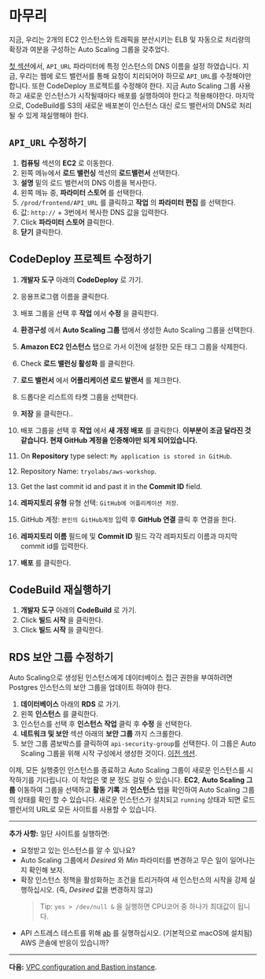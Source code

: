 # 마무리

지금, 우리는 2개의 EC2 인스턴스와 트래픽을 분산시키는 ELB 및 자동으로 처리량의 확장과 여분을 구성하는 Auto Scaling 그룹을 갖추었다.

[첫 섹션](/workshop/s3-web-ec2-api-rds/05-finishing-up.md)에서, `API_URL` 파라미터에 특정 인스턴스의 DNS 이름을 설정 하였습니다. 지금, 우리는 웹에 로드 밸런서를 통해 요청이 치리되어야 하므로 `API_URL`를 수정해야만 합니다.
또한 CodeDeploy 프로젝트를 수정해야 한다. 지금 Auto Scaling 그룹 사용하고 새로운 인스턴스가 시작될때마다 배포를 실행하여야 한다고 적용해야한다. 
마지막으로, CodeBuild를 S3의 새로운 배포본이 인스턴스 대신 로드 밸런서의 DNS로 처리될 수 있게 재실행해야 한다.

## `API_URL` 수정하기
1. **컴퓨팅** 섹션의 **EC2** 로 이동한다.
2. 왼쪽 메뉴에서 **로드 밸런싱** 섹션의 **로드밸런서** 선택한다.  
3. **설명** 밑의 로드 밸런서의 DNS 이름을 복사한다.
4. 왼쪽 메뉴 중, **파라미터 스토어** 를 선택한다.
5. `/prod/frontend/API_URL` 를 클릭하고 **작업** 의 **파라미터 편집** 를 선택한다.
6. 값: `http://` + 3번에서 복사한 DNS 값을 입력한다.
7. Click **파라미터 스토어** 클릭한다.
8. **닫기** 클릭한다.

## CodeDeploy 프로젝트 수정하기
1. **개발자 도구** 아래의 **CodeDeploy** 로 가기.
2. 응용프로그램 이름을 클릭한다.
3. 배포 그룹을 선택 후 **작업** 에서 **수정** 을 클릭한다.
4. **환경구성** 에서 **Auto Scaling 그룹** 탭에서 생성한 Auto Scaling 그룹을 선택한다.
5. **Amazon EC2 인스턴스** 탭으로 가서 이전에 설정한 모든 태그 그룹을 삭제한다.
6. Check **로드 밸런싱 활성화** 를 클릭한다.
7. **로드 밸런서** 에서 **어플리케이션 로드 발랜서** 를 체크한다.
8. 드롭다운 리스트의 타켓 그룹을 선택한다.
9. **저장** 을 클릭한다..
10. 배포 그룹을 선택 후 **작업** 에서 **새 개정 배포** 를 클릭한다.
**이부분이 조금 달라진 것 같습니다. 현재 GitHub 계정을 인증해야만 되게 되어있습니다.**
11. On **Repository** type select: `My application is stored in GitHub`.
12. Repository Name: `tryolabs/aws-workshop`.
13. Get the last commit id and past it in the **Commit ID** field.

11. **레파지토리 유형** 유형 선택: `GitHub에 어플리케이션 저장`.
12. GitHub 계정: `본인의 GitHub계정` 입력 후 **GitHub 연결** 클릭 후 연결을 한다.
13. **레파지토리 이름** 필드에 및 **Commit ID** 필드 각각 레파지토리 이름과 마지막 commit id를 입력한다.

14. **배포** 를 클릭한다.

## CodeBuild 재실행하기
1. **개발자 도구** 아래의 **CodeBuild** 로 가기.
2. Click **빌드 시작** 을 클릭한다.
3. Click **빌드 시작** 을 클릭한다.

## RDS 보안 그룹 수정하기
Auto Scaling으로 생성된 인스턴스에게 데이터베이스 접근 권한을 부여하려면 Postgres 인스턴스의 보안 그룹을 업데이트 하여야 한다.

1. **데이터베이스** 아래의 **RDS** 로 가기.
2. 왼쪽 **인스턴스** 를 클릭한다.
3. 인스턴스를 선택 후 **인스턴스 작업** 클릭 후 **수정** 을 선택한다.
4. **네트워크 및 보안** 섹션 아래의 **보안 그룹** 까지 스크롤한다.
5. 보안 그룹 콤보박스를 클릭하여 `api-security-group`를 선택한다. 이 그룹은 Auto Scaling 그룹을 위해 시작 구성에서 생성한 것이다. [이전 섹션](/workshop/elb-auto-scaling-group/02-auto-scaling-group.md#create-launch-configuration-group).


이제, 모든 실행중인 인스턴스를 종료하고 Auto Scaling 그룹이 새로운 인스턴스를 시작하기를 기다립니다. 이 작업은 몇 분 정도 걸릴 수 있습니다.
**EC2**, **Auto Scaling 그룹** 이동하여 그룹을 선택하고 **활동 기록** 과 **인스턴스** 탭을 확인하여 Auto Scaling 그룹의 상태를 확인 할 수 있습니다.
새로운 인스턴스가 설치되고 `running` 상태과 되면 로드 밸런서의 URL로 모든 사이트를 사용할 수 있습니다.

---
**추가 사항:** 일단 사이트를 실행하면:

- 요청받고 있는 인스턴스를 알 수 있나요?
- Auto Scaling 그룹에서 _Desired_ 와 _Min_ 파라미터를 변경하고 무슨 일이 일어나는지 확인해 보자.
- 확장 인스턴스 정책을 활성화하는 조건을 트리거하여 새 인스턴스의 시작을 강제 실행하십시오. (즉, _Desired_ 값을 변경하지 않고)
  > Tip: `yes > /dev/null &` 을 실행하면 CPU코어 중 하나가 최대값이 됩니다.
- API 스트레스 테스트를 위해 [ab](http://httpd.apache.org/docs/2.2/programs/ab.html) 를 실행하십시오. (기본적으로 macOS에 설치됨)
AWS 콘솔에 반응이 있습니까?
---
**다음:** [VPC configuration and Bastion instance](/workshop/vpc-subnets-bastion/introduction.md).

